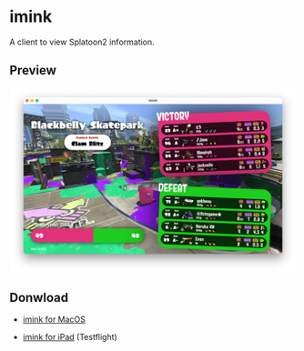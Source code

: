 # imink

A client to view Splatoon2 information.

## Preview

![Preview](./Preview.png)

## Donwload

* [imink for MacOS](https://github.com/JoneWang/imink/releases)

* [imink for iPad](https://testflight.apple.com/join/yMqfrizI) (Testflight)

